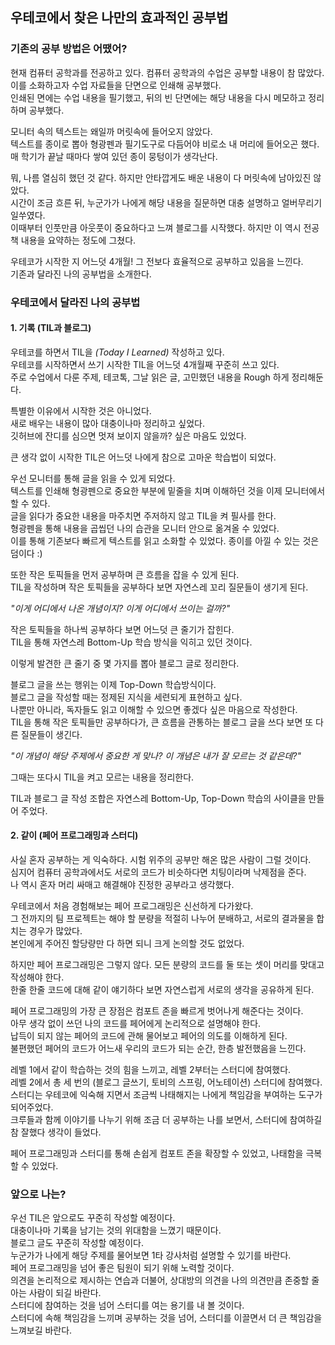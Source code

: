 ## 우테코에서 찾은 나만의 효과적인 공부법
### 기존의 공부 방법은 어땠어?
현재 컴퓨터 공학과를 전공하고 있다. 컴퓨터 공학과의 수업은 공부할 내용이 참 많았다.  
이를 소화하고자 수업 자료들을 단면으로 인쇄해 공부했다.  
인쇄된 면에는 수업 내용을 필기했고, 뒤의 빈 단면에는 해당 내용을 다시 메모하고 정리하며 공부했다.  

모니터 속의 텍스트는 왜일까 머릿속에 들어오지 않았다.  
텍스트를 종이로 뽑아 형광펜과 필기도구로 다듬어야 비로소 내 머리에 들어오곤 했다.  
매 학기가 끝날 때마다 쌓여 있던 종이 뭉텅이가 생각난다.  

뭐, 나름 열심히 했던 것 같다. 하지만 안타깝게도 배운 내용이 다 머릿속에 남아있진 않았다.  
시간이 조금 흐른 뒤, 누군가가 나에게 해당 내용을 질문하면 대충 설명하고 얼버무리기 일쑤였다.  
이때부터 인풋만큼 아웃풋이 중요하다고 느껴 블로그를 시작했다. 하지만 이 역시 전공 책 내용을 요약하는 정도에 그쳤다.  

우테코가 시작한 지 어느덧 4개월! 그 전보다 효율적으로 공부하고 있음을 느낀다.  
기존과 달라진 나의 공부법을 소개한다. 


### 우테코에서 달라진 나의 공부법
#### 1. 기록 (TIL과 블로그)
우테코를 하면서 TIL을 *(Today I Learned)* 작성하고 있다.  
우테코를 시작하면서 쓰기 시작한 TIL을 어느덧 4개월째 꾸준히 쓰고 있다.   
주로 수업에서 다룬 주제, 테코톡, 그날 읽은 글, 고민했던 내용을 Rough 하게 정리해둔다.  

특별한 이유에서 시작한 것은 아니었다.  
새로 배우는 내용이 많아 대충이나마 정리하고 싶었다.  
깃허브에 잔디를 심으면 멋져 보이지 않을까? 싶은 마음도 있었다.   

큰 생각 없이 시작한 TIL은 어느덧 나에게 참으로 고마운 학습법이 되었다.   

우선 모니터를 통해 글을 읽을 수 있게 되었다.  
텍스트를 인쇄해 형광펜으로 중요한 부분에 밑줄을 치며 이해하던 것을 이제 모니터에서 할 수 있다.  
글을 읽다가 중요한 내용을 마주치면 주저하지 않고 TIL을 켜 필사를 한다.  
형광펜을 통해 내용을 곱씹던 나의 습관을 모니터 안으로 옮겨올 수 있었다.  
이를 통해 기존보다 빠르게 텍스트를 읽고 소화할 수 있었다. 종이를 아낄 수 있는 것은 덤이다 :) 

또한 작은 토픽들을 먼저 공부하며 큰 흐름을 잡을 수 있게 된다.  
TIL을 작성하며 작은 토픽들을 공부하다 보면 자연스레 꼬리 질문들이 생기게 된다.    

*"이게 어디에서 나온 개념이지? 이게 어디에서 쓰이는 걸까?"*   

작은 토픽들을 하나씩 공부하다 보면 어느덧 큰 줄기가 잡힌다.  
TIL을 통해 자연스레 Bottom-Up 학습 방식을 익히고 있던 것이다.   

이렇게 발견한 큰 줄기 중 몇 가지를 뽑아 블로그 글로 정리한다.  

블로그 글을 쓰는 행위는 이제 Top-Down 학습방식이다.  
블로그 글을 작성할 때는 정제된 지식을 세련되게 표현하고 싶다.  
나뿐만 아니라, 독자들도 읽고 이해할 수 있으면 좋겠다 싶은 마음으로 작성한다.  
TIL을 통해 작은 토픽들만 공부하다가, 큰 흐름을 관통하는 블로그 글을 쓰다 보면 또 다른 질문들이 생긴다.    

*"이 개념이 해당 주제에서 중요한 게 맞나? 이 개념은 내가 잘 모르는 것 같은데?"*   

그때는 또다시 TIL을 켜고 모르는 내용을 정리한다.  

TIL과 블로그 글 작성 조합은 자연스레 Bottom-Up, Top-Down 학습의 사이클을 만들어 주었다.  


#### 2. 같이 (페어 프로그래밍과 스터디)
사실 혼자 공부하는 게 익숙하다. 시험 위주의 공부만 해온 많은 사람이 그럴 것이다.  
심지어 컴퓨터 공학과에서도 서로의 코드가 비슷하다면 치팅이라며 낙제점을 준다.  
나 역시 혼자 머리 싸매고 해결해야 진정한 공부라고 생각했다.  

우테코에서 처음 경험해보는 페어 프로그래밍은 신선하게 다가왔다.  
그 전까지의 팀 프로젝트는 해야 할 분량을 적절히 나누어 분배하고, 서로의 결과물을 합치는 경우가 많았다.  
본인에게 주어진 할당량만 다 하면 되니 크게 논의할 것도 없었다.  
 
하지만 페어 프로그래밍은 그렇지 않다. 모든 분량의 코드를 둘 또는 셋이 머리를 맞대고 작성해야 한다.  
한줄 한줄 코드에 대해 같이 얘기하다 보면 자연스럽게 서로의 생각을 공유하게 된다.  

페어 프로그래밍의 가장 큰 장점은 컴포트 존을 빠르게 벗어나게 해준다는 것이다.  
아무 생각 없이 쓰던 나의 코드를 페어에게 논리적으로 설명해야 한다.  
납득이 되지 않는 페어의 코드에 관해 물어보고 페어의 의도를 이해하게 된다.   
불편했던 페어의 코드가 어느새 우리의 코드가 되는 순간, 한층 발전했음을 느낀다.  

레벨 1에서 같이 학습하는 것의 힘을 느끼고, 레벨 2부터는 스터디에 참여했다.  
레벨 2에서 총 세 번의 (블로그 글쓰기, 토비의 스프링, 어노테이션) 스터디에 참여했다.   
스터디는 우테코에 익숙해 지면서 조금씩 나태해지는 나에게 책임감을 부여하는 도구가 되어주었다.  
크루들과 함께 이야기를 나누기 위해 조금 더 공부하는 나를 보면서, 스터디에 참여하길 참 잘했다 생각이 들었다.  

페어 프로그래밍과 스터디를 통해 손쉽게 컴포트 존을 확장할 수 있었고, 나태함을 극복할 수 있었다. 


### 앞으로 나는?
우선 TIL은 앞으로도 꾸준히 작성할 예정이다.   
대충이나마 기록을 남기는 것의 위대함을 느꼈기 때문이다.   
블로그 글도 꾸준히 작성할 예정이다.   
누군가가 나에게 해당 주제를 물어보면 1타 강사처럼 설명할 수 있기를 바란다.   
페어 프로그래밍을 넘어 좋은 팀원이 되기 위해 노력할 것이다.   
의견을 논리적으로 제시하는 연습과 더불어, 상대방의 의견을 나의 의견만큼 존중할 줄 아는 사람이 되길 바란다.   
스터디에 참여하는 것을 넘어 스터디를 여는 용기를 내 볼 것이다.   
스터디에 속해 책임감을 느끼며 공부하는 것을 넘어, 스터디를 이끌면서 더 큰 책임감을 느껴보길 바란다.   

